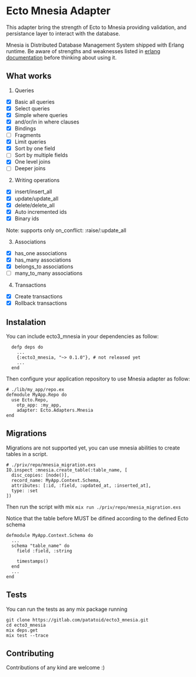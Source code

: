 # Ecto Mnesia Adapter
This adapter bring the strength of Ecto to Mnesia providing validation, and persistance layer to interact with the database.

Mnesia is Distributed Database Management System shipped with Erlang runtime. Be aware of strengths and weaknesses listed in [erlang documentation](https://erlang.org/doc/man/mnesia.html) before thinking about using it.


## What works
1. Queries
- [x] Basic all queries
- [x] Select queries
- [x] Simple where queries
- [x] and/or/in in where clauses
- [x] Bindings
- [ ] Fragments
- [x] Limit queries
- [x] Sort by one field
- [ ] Sort by multiple fields
- [x] One level joins
- [ ] Deeper joins

2. Writing operations
- [x] insert/insert_all
- [x] update/update_all
- [x] delete/delete_all
- [x] Auto incremented ids
- [x] Binary ids

Note: supports only on_conflict: :raise/:update_all

3. Associations
- [x] has_one associations
- [x] has_many associations
- [x] belongs_to associations
- [ ] many_to_many associations

4. Transactions
- [x] Create transactions
- [x] Rollback transactions

## Instalation
You can include ecto3_mnesia in your dependencies as follow:
```
  defp deps do
    ...
    {:ecto3_mnesia, "~> 0.1.0"}, # not released yet
    ...
  end
```
Then configure your application repository to use Mnesia adapter as follow:
```
# ./lib/my_app/repo.ex
defmodule MyApp.Repo do
  use Ecto.Repo,
    otp_app: :my_app,
    adapter: Ecto.Adapters.Mnesia
end
```

## Migrations
Migrations are not supported yet, you can use mnesia abilities to create tables in a script.
```
# ./priv/repo/mnesia_migration.exs
IO.inspect :mnesia.create_table(:table_name, [
  disc_copies: [node()],
  record_name: MyApp.Context.Schema,
  attributes: [:id, :field, :updated_at, :inserted_at],
  type: :set
])
```
Then run the script with mix `mix run ./priv/repo/mnesia_migration.exs`

Notice that the table before MUST be difined according to the defined Ecto schema
```
defmodule MyApp.Context.Schema do
  ...
  schema "table_name" do
    field :field, :string

    timestamps()
  end
  ...
end
```

## Tests
You can run the tests as any mix package running
```
git clone https://gitlab.com/patatoid/ecto3_mnesia.git
cd ecto3_mnesia
mix deps.get
mix test --trace
```

## Contributing
Contributions of any kind are welcome :)
